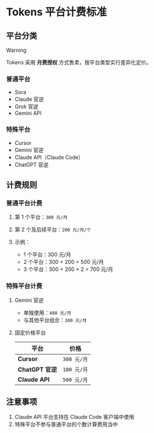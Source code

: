 # Tokens 平台计费标准

## 平台分类

> [!WARNING]
>
> Tokens 采用 **月费授权** 方式售卖，按平台类型实行差异化定价。

### 普通平台

- Sora
- Claude 官逆
- Grok 官逆
- Gemini API

### 特殊平台

- Cursor
- Gemini 官逆
- Claude API（Claude Code）
- ChatGPT 官逆

## 计费规则

### 普通平台计费

1. 第 1 个平台：`300 元/月`
2. 第 2 个及后续平台：`200 元/月/个`
3. 示例：

   - 1 个平台：300 元/月
   - 2 个平台：300 + 200 = 500 元/月
   - 3 个平台：300 + 200 × 2 = 700 元/月

### 特殊平台计费

1. Gemini 官逆

   - 单独使用：`400 元/月`
   - 与其他平台组合：`300 元/月`

2. 固定价格平台

   | 平台             | 价格        |
   | ---------------- | ----------- |
   | **Cursor**       | `300 元/月` |
   | **ChatGPT 官逆** | `100 元/月` |
   | **Claude API**   | `500 元/月` |

## 注意事项

1. Claude API 平台支持在 Claude Code 客户端中使用
2. 特殊平台不参与普通平台的个数计算费用当中
